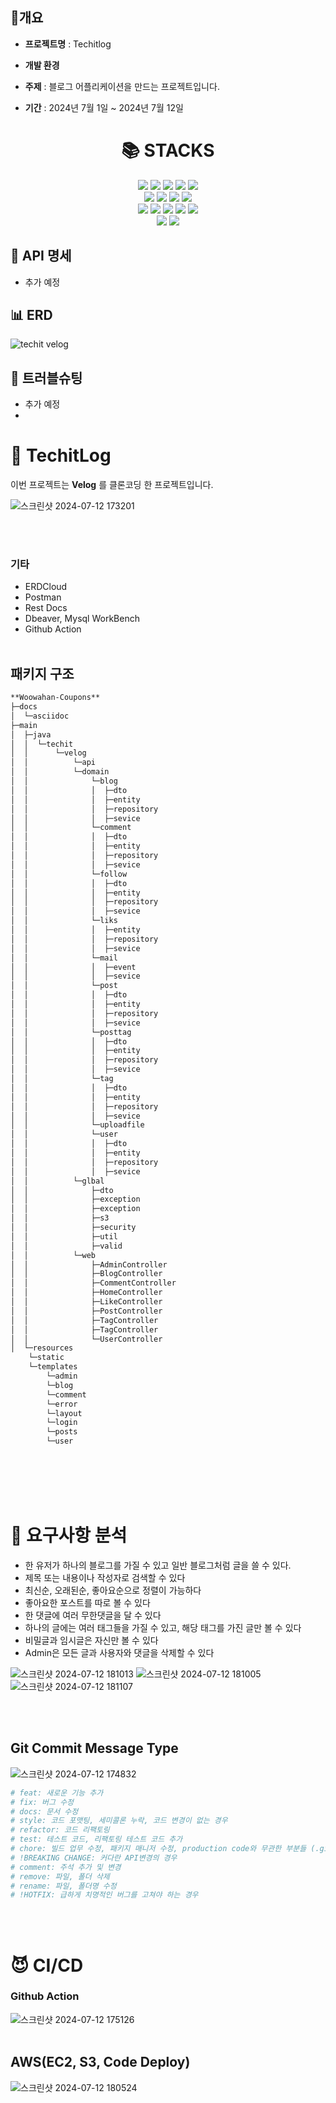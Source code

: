 ## 📝개요
* **프로젝트명** : Techitlog
* **개발 환경**

* **주제** : 블로그 어플리케이션을 만드는 프로젝트입니다.

* **기간** : 2024년 7월 1일 ~ 2024년 7월 12일

<div align=center><h1>📚 STACKS</h1></div>

<div align=center> 
  <img src="https://img.shields.io/badge/java-007396?style=for-the-badge&logo=java&logoColor=white"> 
  <img src="https://img.shields.io/badge/html5-E34F26?style=for-the-badge&logo=html5&logoColor=white"> 
  <img src="https://img.shields.io/badge/css-1572B6?style=for-the-badge&logo=css3&logoColor=white"> 
  <img src="https://img.shields.io/badge/javascript-F7DF1E?style=for-the-badge&logo=javascript&logoColor=black"> 
  <img src="https://img.shields.io/badge/bootstrap-7952B3?style=for-the-badge&logo=bootstrap&logoColor=white">
  <br>
  
  <img src="https://img.shields.io/badge/mysql-4479A1?style=for-the-badge&logo=mysql&logoColor=white"> 
  <img src="https://img.shields.io/badge/spring boot-6DB33F?style=for-the-badge&logo=mysql&logoColor=white"> 
  <img src="https://img.shields.io/badge/spring security-6DB33F?style=for-the-badge&logo=mysql&logoColor=white"> 
  <img src="https://img.shields.io/badge/JPA-FF3621?style=for-the-badge&logo=mysql&logoColor=white"> 
  
  

  <br>
  
  <img src="https://img.shields.io/badge/amazon aws-232F3E?style=for-the-badge&logo=amazonaws&logoColor=white"> 
  <img src="https://img.shields.io/badge/amazon s3-569A31?style=for-the-badge&logo=amazonaws&logoColor=white"> 
  <img src="https://img.shields.io/badge/amazon rds-527FFF?style=for-the-badge&logo=amazonaws&logoColor=white"> 
  <img src="https://img.shields.io/badge/amazon route 53-8C4FFF?style=for-the-badge&logo=amazonaws&logoColor=white"> 
  <img src="https://img.shields.io/badge/Code Deploy-232F3E?style=for-the-badge&logo=amazonaws&logoColor=white"> 
  

  <br>
  
  <img src="https://img.shields.io/badge/github-181717?style=for-the-badge&logo=github&logoColor=white">
  <img src="https://img.shields.io/badge/git-F05032?style=for-the-badge&logo=git&logoColor=white">
  <br>
</div>

## 📝 API 명세

- 추가 예정

## 📊 ERD

![techit velog](https://github.com/user-attachments/assets/a753db87-87e5-414f-917f-bd88d76b0dc6)


## 🔨 트러블슈팅

- 추가 예정
- 

# 🎫 TechitLog

이번 프로젝트는 **Velog** 를 클론코딩 한 프로젝트입니다.

![스크린샷 2024-07-12 173201](https://github.com/user-attachments/assets/22361235-197e-43b0-a6e1-c61313742290)

<br><br>

### **기타**

- ERDCloud
- Postman
- Rest Docs
- Dbeaver, Mysql WorkBench
- Github Action
<br><br>

## 패키지 구조

```bash
**Woowahan-Coupons**
├─docs
│  └─asciidoc
├─main
│  ├─java
│  │  └─techit
│  │      └─velog
│  │          └─api
│  │          └─domain
│  │              └─blog
│  │              │  ├─dto
│  │              │  ├─entity
│  │              │  ├─repository
│  │              │  ├─sevice
│  │              └─comment
│  │              │  ├─dto
│  │              │  ├─entity
│  │              │  ├─repository
│  │              │  ├─sevice
│  │              └─follow
│  │              │  ├─dto
│  │              │  ├─entity
│  │              │  ├─repository
│  │              │  ├─sevice
│  │              └─liks
│  │              │  ├─entity
│  │              │  ├─repository
│  │              │  ├─sevice
│  │              └─mail
│  │              │  ├─event
│  │              │  ├─sevice
│  │              └─post
│  │              │  ├─dto
│  │              │  ├─entity
│  │              │  ├─repository
│  │              │  ├─sevice
│  │              └─posttag
│  │              │  ├─dto
│  │              │  ├─entity
│  │              │  ├─repository
│  │              │  ├─sevice
│  │              └─tag
│  │              │  ├─dto
│  │              │  ├─entity
│  │              │  ├─repository
│  │              │  ├─sevice
│  │              └─uploadfile
│  │              └─user
│  │              │  ├─dto
│  │              │  ├─entity
│  │              │  ├─repository
│  │              │  ├─sevice
│  │          └─glbal
│  │              ├─dto
│  │              ├─exception
│  │              ├─exception
│  │              ├─s3
│  │              ├─security
│  │              ├─util
│  │              ├─valid
│  │          └─web
│  │              ├─AdminController
│  │              ├─BlogController
│  │              ├─CommentController
│  │              ├─HomeController
│  │              ├─LikeController
│  │              ├─PostController
│  │              ├─TagController
│  │              ├─TagController
│  │              └─UserController
│  └─resources
    └─static
    └─templates
        └─admin
        └─blog
        └─comment
        └─error
        └─layout
        └─login
        └─posts
        └─user
```
<br><br><br><br>


# 🤡 요구사항 분석
- 한 유저가 하나의 블로그를 가질 수 있고 일반 블로그처럼 글을 쓸 수 있다.
- 제목 또는 내용이나 작성자로 검색할 수 있다
- 최신순, 오래된순, 좋아요순으로 정렬이 가능하다
- 좋아요한 포스트를 따로 볼 수 있다
- 한 댓글에 여러 무한댓글을 달 수 있다
- 하나의 글에는 여러 태그들을 가질 수 있고, 해당 태그를 가진 글만 볼 수 있다
- 비밀글과 임시글은 자신만 볼 수 있다
- Admin은 모든 글과 사용자와 댓글을 삭제할 수 있다

![스크린샷 2024-07-12 181013](https://github.com/user-attachments/assets/aba9d0ce-62c5-4acf-b4fe-6397b23c7372)
![스크린샷 2024-07-12 181005](https://github.com/user-attachments/assets/ebbadca2-d5fe-4d34-8434-e30a7a721f40)
![스크린샷 2024-07-12 181107](https://github.com/user-attachments/assets/e0c3cb5a-0ff7-4970-82fb-74f8a30013be)

<br><br>


## **Git Commit Message Type**

![스크린샷 2024-07-12 174832](https://github.com/user-attachments/assets/0e0f4ad9-c41b-49c9-959a-f4ead3136e15)


```bash
# feat: 새로운 기능 추가
# fix: 버그 수정
# docs: 문서 수정
# style: 코드 포맷팅, 세미콜론 누락, 코드 변경이 없는 경우
# refactor: 코드 리팩토링
# test: 테스트 코드, 리팩토링 테스트 코드 추가
# chore: 빌드 업무 수정, 패키지 매니저 수정, production code와 무관한 부분들 (.gitignore, build.gradle 같은)
# !BREAKING CHANGE: 커다란 API변경의 경우
# comment: 주석 추가 및 변경
# remove: 파일, 폴더 삭제
# rename: 파일, 폴더명 수정
# !HOTFIX: 급하게 치명적인 버그를 고쳐야 하는 경우
```
<br><br>

# 😈 CI/CD

### Github Action
![스크린샷 2024-07-12 175126](https://github.com/user-attachments/assets/f3ce943d-f623-4e0f-acfe-b1c03543dced)
<br><br>

## AWS(EC2, S3, Code Deploy)
![스크린샷 2024-07-12 180524](https://github.com/user-attachments/assets/2d0c234d-1907-4910-9d82-07135a6911ca)
<br><br><br><br>
